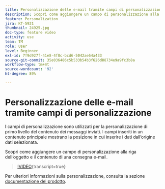 ```yaml
---
title: Personalizzazione delle e-mail tramite campi di personalizzazione
description: Scopri come aggiungere un campo di personalizzazione alla riga dell’oggetto e il contenuto di una consegna e-mail.
feature: Personalization
jira: KT-5921
thumbnail: 24925.jpg
doc-type: feature video
activity: use
team: TM
role: User
level: Beginner
exl-id: 7f9d927f-41e8-4f8c-bcd6-5042ae64a433
source-git-commit: 35e036486c5b533b54b3f626d88734e9a9fc3b8a
workflow-type: tm+mt
source-wordcount: '92'
ht-degree: 89%

---
```


# Personalizzazione delle e-mail tramite campi di personalizzazione

I campi di personalizzazione sono utilizzati per la personalizzazione di primo livello del contenuto dei messaggi inviati. I campi inseriti in un contenuto principale mostrano la posizione in cui inserire i dati dall’origine dati selezionata.

Scopri come aggiungere un campo di personalizzazione alla riga dell’oggetto e il contenuto di una consegna e-mail.

>[!VIDEO](https://video.tv.adobe.com/v/329894?quality=12&learn=on&captions=ita){transcript=true}

Per ulteriori informazioni sulla personalizzazione, consulta la sezione [documentazione del prodotto](https://experienceleague.adobe.com/docs/campaign-classic/using/sending-messages/personalizing-deliveries/about-personalization.html?lang=it).
